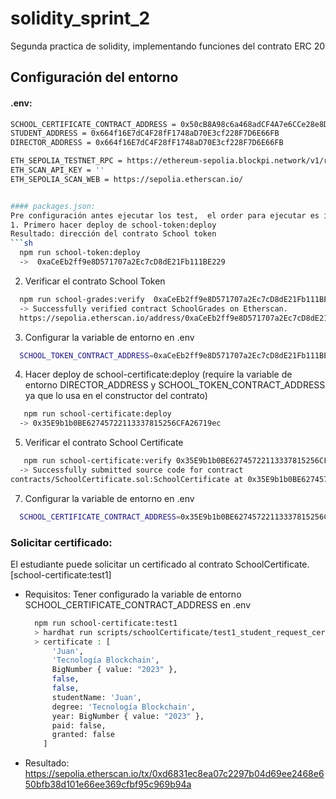 # solidity_sprint_2
Segunda practica de solidity, implementando funciones del contrato ERC 20


## Configuración del entorno
#### .env:
```sh
SCHOOL_CERTIFICATE_CONTRACT_ADDRESS = 0x50cB8A98c6a468adCF4A7e6CCe28e8DebA34D3F3 ('TOBE CONFIGURED AFTER run script school-certificate:deploy')
STUDENT_ADDRESS = 0x664f16E7dC4F28fF1748aD70E3cf228F7D6E66FB
DIRECTOR_ADDRESS = 0x664f16E7dC4F28fF1748aD70E3cf228F7D6E66FB

ETH_SEPOLIA_TESTNET_RPC = https://ethereum-sepolia.blockpi.network/v1/rpc/public
ETH_SCAN_API_KEY = ''
ETH_SEPOLIA_SCAN_WEB = https://sepolia.etherscan.io/


#### packages.json:
Pre configuración antes ejecutar los test,  el order para ejecutar es importante (Ya que SchoolCertificate depende de SchoolGrades ): 
1. Primero hacer deploy de school-token:deploy 
Resultado: dirección del contrato School token
```sh
  npm run school-token:deploy
  ->  0xaCeEb2ff9e8D571707a2Ec7cD8dE21Fb111BE229
```

2. Verificar el contrato School Token
```sh
  npm run school-grades:verify  0xaCeEb2ff9e8D571707a2Ec7cD8dE21Fb111BE229
  -> Successfully verified contract SchoolGrades on Etherscan.
  https://sepolia.etherscan.io/address/0xaCeEb2ff9e8D571707a2Ec7cD8dE21Fb111BE229#code
```

3. Configurar la variable de entorno en .env
```sh
  SCHOOL_TOKEN_CONTRACT_ADDRESS=0xaCeEb2ff9e8D571707a2Ec7cD8dE21Fb111BE229
```
4. Hacer deploy de school-certificate:deploy (require la variable de entorno DIRECTOR_ADDRESS y SCHOOL_TOKEN_CONTRACT_ADDRESS  ya que lo usa en el constructor del contrato)
```sh
   npm run school-certificate:deploy
  -> 0x35E9b1b0BE62745722113337815256CFA26719ec
```
5. Verificar el contrato School Certificate
```sh
   npm run school-certificate:verify 0x35E9b1b0BE62745722113337815256CFA26719ec "0xF7491DcDba69fD5419f7d6fd7dc63B5a65c9DD87" "0xaCeEb2ff9e8D571707a2Ec7cD8dE21Fb111BE229"
  -> Successfully submitted source code for contract
contracts/SchoolCertificate.sol:SchoolCertificate at 0x35E9b1b0BE62745722113337815256CFA26719ec
```
7. Configurar la variable de entorno en .env
```sh
  SCHOOL_CERTIFICATE_CONTRACT_ADDRESS=0x35E9b1b0BE62745722113337815256CFA26719ec
```



  ### Solicitar certificado: 
  El estudiante puede solicitar un certificado al contrato SchoolCertificate. [school-certificate:test1]
  
  - Requisitos: Tener configurado la variable de entorno SCHOOL_CERTIFICATE_CONTRACT_ADDRESS en .env
    ```sh
      npm run school-certificate:test1 
      > hardhat run scripts/schoolCertificate/test1_student_request_certificate.ts --network ethereum_sepolia_testnet_as_student
      > certificate : [
          'Juan',
          'Tecnología Blockchain',
          BigNumber { value: "2023" },
          false,
          false,
          studentName: 'Juan',
          degree: 'Tecnología Blockchain',
          year: BigNumber { value: "2023" },
          paid: false,
          granted: false
        ]
    ```
  - Resultado: https://sepolia.etherscan.io/tx/0xd6831ec8ea07c2297b04d69ee2468e650bfb38d101e66ee369cfbf95c969b94a




